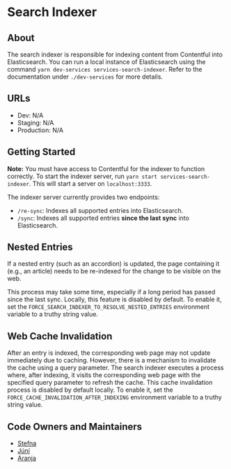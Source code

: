 # Search Indexer

## About

The search indexer is responsible for indexing content from Contentful into Elasticsearch. You can run a local instance of Elasticsearch using the command `yarn dev-services services-search-indexer`. Refer to the documentation under `./dev-services` for more details.

## URLs

- Dev: N/A
- Staging: N/A
- Production: N/A

## Getting Started

**Note:** You must have access to Contentful for the indexer to function correctly. To start the indexer server, run `yarn start services-search-indexer`. This will start a server on `localhost:3333`.

The indexer server currently provides two endpoints:

- `/re-sync`: Indexes all supported entries into Elasticsearch.
- `/sync`: Indexes all supported entries **since the last sync** into Elasticsearch.

## Nested Entries

If a nested entry (such as an accordion) is updated, the page containing it (e.g., an article) needs to be re-indexed for the change to be visible on the web.

This process may take some time, especially if a long period has passed since the last sync. Locally, this feature is disabled by default. To enable it, set the `FORCE_SEARCH_INDEXER_TO_RESOLVE_NESTED_ENTRIES` environment variable to a truthy string value.

## Web Cache Invalidation

After an entry is indexed, the corresponding web page may not update immediately due to caching. However, there is a mechanism to invalidate the cache using a query parameter. The search indexer executes a process where, after indexing, it visits the corresponding web page with the specified query parameter to refresh the cache. This cache invalidation process is disabled by default locally. To enable it, set the `FORCE_CACHE_INVALIDATION_AFTER_INDEXING` environment variable to a truthy string value.

## Code Owners and Maintainers

- [Stefna](https://github.com/orgs/island-is/teams/stefna/members)
- [Júní](https://github.com/orgs/island-is/teams/juni/members)
- [Aranja](https://github.com/orgs/island-is/teams/aranja/members)